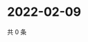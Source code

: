 # 2022-02-09

共 0 条

<!-- BEGIN WEIBO -->
<!-- 最后更新时间 Wed Feb 09 2022 00:20:26 GMT+0800 (China Standard Time) -->

<!-- END WEIBO -->
